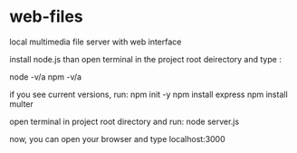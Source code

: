 # web-files
local multimedia file server with web interface

install node.js
than open terminal in the project root deirectory and type :

  node -v/a
  npm -v/a

if you see current versions, run:
  npm init -y
  npm install express
  npm install multer

open terminal in project root directory and run:
  node server.js

now, you can open your browser and type localhost:3000

